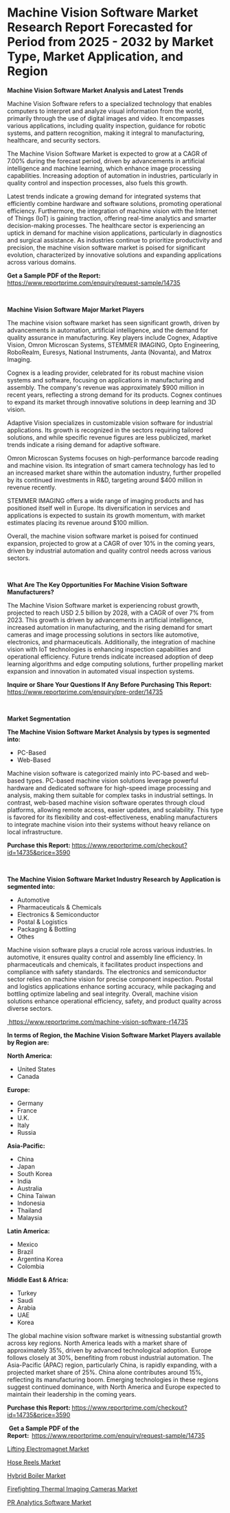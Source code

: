 <p><h1>Machine Vision Software Market Research Report Forecasted for Period from 2025 -  2032 by Market Type, Market Application, and Region</h1></p><p><strong>Machine Vision Software Market Analysis and Latest Trends</strong></p>
<p><p>Machine Vision Software refers to a specialized technology that enables computers to interpret and analyze visual information from the world, primarily through the use of digital images and video. It encompasses various applications, including quality inspection, guidance for robotic systems, and pattern recognition, making it integral to manufacturing, healthcare, and security sectors. </p><p>The Machine Vision Software Market is expected to grow at a CAGR of 7.00% during the forecast period, driven by advancements in artificial intelligence and machine learning, which enhance image processing capabilities. Increasing adoption of automation in industries, particularly in quality control and inspection processes, also fuels this growth. </p><p>Latest trends indicate a growing demand for integrated systems that efficiently combine hardware and software solutions, promoting operational efficiency. Furthermore, the integration of machine vision with the Internet of Things (IoT) is gaining traction, offering real-time analytics and smarter decision-making processes. The healthcare sector is experiencing an uptick in demand for machine vision applications, particularly in diagnostics and surgical assistance. As industries continue to prioritize productivity and precision, the machine vision software market is poised for significant evolution, characterized by innovative solutions and expanding applications across various domains.</p></p>
<p><strong>Get a Sample PDF of the Report:&nbsp;</strong> <a href="https://www.reportprime.com/enquiry/request-sample/14735?utm_campaign=2890&utm_medium=2&utm_source=Github&utm_content=ia&utm_term=20032025&utm_id=machine-vision-software">https://www.reportprime.com/enquiry/request-sample/14735</a></p>
<p>&nbsp;</p>
<p><strong>Machine Vision Software Major Market Players</strong></p>
<p><p>The machine vision software market has seen significant growth, driven by advancements in automation, artificial intelligence, and the demand for quality assurance in manufacturing. Key players include Cognex, Adaptive Vision, Omron Microscan Systems, STEMMER IMAGING, Opto Engineering, RoboRealm, Euresys, National Instruments, Janta (Novanta), and Matrox Imaging.</p><p>Cognex is a leading provider, celebrated for its robust machine vision systems and software, focusing on applications in manufacturing and assembly. The company's revenue was approximately $900 million in recent years, reflecting a strong demand for its products. Cognex continues to expand its market through innovative solutions in deep learning and 3D vision.</p><p>Adaptive Vision specializes in customizable vision software for industrial applications. Its growth is recognized in the sectors requiring tailored solutions, and while specific revenue figures are less publicized, market trends indicate a rising demand for adaptive software.</p><p>Omron Microscan Systems focuses on high-performance barcode reading and machine vision. Its integration of smart camera technology has led to an increased market share within the automation industry, further propelled by its continued investments in R&D, targeting around $400 million in revenue recently.</p><p>STEMMER IMAGING offers a wide range of imaging products and has positioned itself well in Europe. Its diversification in services and applications is expected to sustain its growth momentum, with market estimates placing its revenue around $100 million.</p><p>Overall, the machine vision software market is poised for continued expansion, projected to grow at a CAGR of over 10% in the coming years, driven by industrial automation and quality control needs across various sectors.</p></p>
<p>&nbsp;</p>
<p><strong>What Are The Key Opportunities For Machine Vision Software Manufacturers?</strong></p>
<p><p>The Machine Vision Software market is experiencing robust growth, projected to reach USD 2.5 billion by 2028, with a CAGR of over 7% from 2023. This growth is driven by advancements in artificial intelligence, increased automation in manufacturing, and the rising demand for smart cameras and image processing solutions in sectors like automotive, electronics, and pharmaceuticals. Additionally, the integration of machine vision with IoT technologies is enhancing inspection capabilities and operational efficiency. Future trends indicate increased adoption of deep learning algorithms and edge computing solutions, further propelling market expansion and innovation in automated visual inspection systems.</p></p>
<p><strong>Inquire or Share Your Questions If Any Before Purchasing This Report:</strong> <a href="https://www.reportprime.com/enquiry/pre-order/14735?utm_campaign=2890&utm_medium=2&utm_source=Github&utm_content=ia&utm_term=20032025&utm_id=machine-vision-software">https://www.reportprime.com/enquiry/pre-order/14735</a></p>
<p>&nbsp;</p>
<p><strong>Market Segmentation</strong></p>
<p><strong>The Machine Vision Software Market Analysis by types is segmented into:</strong></p>
<p><ul><li>PC-Based</li><li>Web-Based</li></ul></p>
<p><p>Machine vision software is categorized mainly into PC-based and web-based types. PC-based machine vision solutions leverage powerful hardware and dedicated software for high-speed image processing and analysis, making them suitable for complex tasks in industrial settings. In contrast, web-based machine vision software operates through cloud platforms, allowing remote access, easier updates, and scalability. This type is favored for its flexibility and cost-effectiveness, enabling manufacturers to integrate machine vision into their systems without heavy reliance on local infrastructure.</p></p>
<p><strong>Purchase this Report:&nbsp;</strong><a href="https://www.reportprime.com/checkout?id=14735&price=3590&utm_campaign=2890&utm_medium=2&utm_source=Github&utm_content=ia&utm_term=20032025&utm_id=machine-vision-software">https://www.reportprime.com/checkout?id=14735&price=3590</a></p>
<p>&nbsp;</p>
<p><strong>The Machine Vision Software Market Industry Research by Application is segmented into:</strong></p>
<p><ul><li>Automotive</li><li>Pharmaceuticals & Chemicals</li><li>Electronics & Semiconductor</li><li>Postal & Logistics</li><li>Packaging & Bottling</li><li>Othes</li></ul></p>
<p><p>Machine vision software plays a crucial role across various industries. In automotive, it ensures quality control and assembly line efficiency. In pharmaceuticals and chemicals, it facilitates product inspections and compliance with safety standards. The electronics and semiconductor sector relies on machine vision for precise component inspection. Postal and logistics applications enhance sorting accuracy, while packaging and bottling optimize labeling and seal integrity. Overall, machine vision solutions enhance operational efficiency, safety, and product quality across diverse sectors.</p></p>
<p><a href="https://www.reportprime.com/machine-vision-software-r14735?utm_campaign=2890&utm_medium=2&utm_source=Github&utm_content=ia&utm_term=20032025&utm_id=machine-vision-software">&nbsp;https://www.reportprime.com/machine-vision-software-r14735</a></p>
<p><strong>In terms of Region, the Machine Vision Software Market Players available by Region are:</strong></p>
<p>
    <p> <strong> North America: </strong>
        <ul>
            <li>United States</li>
            <li>Canada</li>
        </ul>
        </p> 
    <p> <strong> Europe: </strong>
        <ul>
            <li>Germany</li>
            <li>France</li>
            <li>U.K.</li>
            <li>Italy</li>
            <li>Russia</li>
        </ul>
        </p> 
    <p> <strong> Asia-Pacific: </strong>
        <ul>
            <li>China</li>
            <li>Japan</li>
            <li>South Korea</li>
            <li>India</li>
            <li>Australia</li>
            <li>China Taiwan</li>
            <li>Indonesia</li>
            <li>Thailand</li>
            <li>Malaysia</li>
        </ul>
        </p> 
    <p> <strong> Latin America: </strong>
        <ul>
            <li>Mexico</li>
            <li>Brazil</li>
            <li>Argentina Korea</li>
            <li>Colombia</li>
        </ul>
        </p> 
    <p> <strong> Middle East & Africa: </strong>
        <ul>
            <li>Turkey</li>
            <li>Saudi</li>
            <li>Arabia</li>
            <li>UAE</li>
            <li>Korea</li>
        </ul>
    </p>
    </p>
<p><p>The global machine vision software market is witnessing substantial growth across key regions. North America leads with a market share of approximately 35%, driven by advanced technological adoption. Europe follows closely at 30%, benefiting from robust industrial automation. The Asia-Pacific (APAC) region, particularly China, is rapidly expanding, with a projected market share of 25%. China alone contributes around 15%, reflecting its manufacturing boom. Emerging technologies in these regions suggest continued dominance, with North America and Europe expected to maintain their leadership in the coming years.</p></p>
<p><strong>Purchase this Report: </strong><a href="https://www.reportprime.com/checkout?id=14735&price=3590&utm_campaign=2890&utm_medium=2&utm_source=Github&utm_content=ia&utm_term=20032025&utm_id=machine-vision-software">https://www.reportprime.com/checkout?id=14735&price=3590</a></p>
<p>&nbsp;<strong>Get a Sample PDF of the Report:&nbsp;&nbsp;</strong><a href="https://www.reportprime.com/enquiry/request-sample/14735?utm_campaign=2890&utm_medium=2&utm_source=Github&utm_content=ia&utm_term=20032025&utm_id=machine-vision-software">https://www.reportprime.com/enquiry/request-sample/14735</a></p>
<p><strong></strong></p>
<p><p><a href="https://www.linkedin.com/pulse/rising-trends-lifting-electromagnet-market-projected-growth-z3qne?utm_campaign=2890&utm_medium=2&utm_source=Github&utm_content=ia&utm_term=20032025&utm_id=machine-vision-software">Lifting Electromagnet Market</a></p><p><a href="https://www.linkedin.com/pulse/hose-reels-market-pulse-56-expansion-blueprint-2025-2032-lucentiq-34pue?utm_campaign=2890&utm_medium=2&utm_source=Github&utm_content=ia&utm_term=20032025&utm_id=machine-vision-software">Hose Reels Market</a></p><p><a href="https://www.linkedin.com/pulse/hybrid-boiler-market-challenges-forecasts-development-sales-growth-tvzie?utm_campaign=2890&utm_medium=2&utm_source=Github&utm_content=ia&utm_term=20032025&utm_id=machine-vision-software">Hybrid Boiler Market</a></p><p><a href="https://www.linkedin.com/pulse/forecasts-firefighting-thermal-imaging-cameras-market-anticipated-w6uye?utm_campaign=2890&utm_medium=2&utm_source=Github&utm_content=ia&utm_term=20032025&utm_id=machine-vision-software">Firefighting Thermal Imaging Cameras Market</a></p><p><a href="https://github.com/qetelosooya/Market-Research-Report-List-1/blob/main/pr-analytics-software-market.md?utm_campaign=2890&utm_medium=2&utm_source=Github&utm_content=ia&utm_term=20032025&utm_id=machine-vision-software">PR Analytics Software Market</a></p></p>